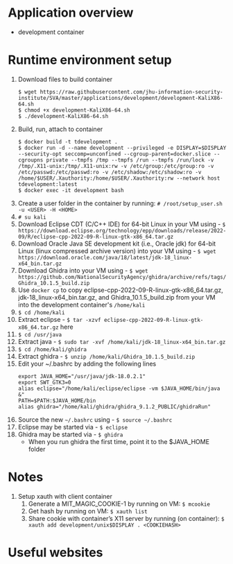 # Application overview
* development container

# Runtime environment setup
1. Download files to build container
    ```
    $ wget https://raw.githubusercontent.com/jhu-information-security-institute/SVA/master/applications/development/development-KaliX86-64.sh
    $ chmod +x development-KaliX86-64.sh
    $ ./development-KaliX86-64.sh
    ```
1. Build, run, attach to container
    ```
    $ docker build -t tdevelopment .
    $ docker run -d --name development --privileged -e DISPLAY=$DISPLAY --security-opt seccomp=unconfined --cgroup-parent=docker.slice --cgroupns private --tmpfs /tmp --tmpfs /run --tmpfs /run/lock -v /tmp/.X11-unix:/tmp/.X11-unix:rw -v /etc/group:/etc/group:ro -v /etc/passwd:/etc/passwd:ro -v /etc/shadow:/etc/shadow:ro -v /home/$USER/.Xauthority:/home/$USER/.Xauthority:rw --network host tdevelopment:latest
    $ docker exec -it development bash 
    ```
1. Create a user folder in the container by running: `# /root/setup_user.sh -u <USER> -H <HOME> `
1. `# su kali`
1. Download Eclipse CDT (C/C++ IDE) for 64-bit Linux in your VM using - `$ https://download.eclipse.org/technology/epp/downloads/release/2022-09/R/eclipse-cpp-2022-09-R-linux-gtk-x86_64.tar.gz`
1. Download Oracle Java SE development kit (i.e., Oracle jdk) for 64-bit Linux (linux compressed archive version) into your VM using - `$ wget https://download.oracle.com/java/18/latest/jdk-18_linux-x64_bin.tar.gz`
1. Download Ghidra into your VM using - `$ wget https://github.com/NationalSecurityAgency/ghidra/archive/refs/tags/Ghidra_10.1.5_build.zip`
1. Use `docker cp` to copy eclipse-cpp-2022-09-R-linux-gtk-x86_64.tar.gz, jdk-18_linux-x64_bin.tar.gz, and Ghidra_10.1.5_build.zip from your VM into the development container's `/home/kali`
1. `$ cd /home/kali`
1. Extract eclipse - `$ tar -xzvf eclipse-cpp-2022-09-R-linux-gtk-x86_64.tar.gz`
here
1. `$ cd /usr/java`
1. Extract java - `$ sudo tar -xvf /home/kali/jdk-18_linux-x64_bin.tar.gz`
1. `$ cd /home/kali/ghidra`
1. Extract ghidra - `$ unzip /home/kali/Ghidra_10.1.5_build.zip`
1. Edit your ~/.bashrc by adding the following lines
    ```
    export JAVA_HOME="/usr/java/jdk-18.0.2.1"
    export SWT_GTK3=0
    alias eclipse="/home/kali/eclipse/eclipse -vm $JAVA_HOME/bin/java &"
    PATH=$PATH:$JAVA_HOME/bin
    alias ghidra="/home/kali/ghidra/ghidra_9.1.2_PUBLIC/ghidraRun"
    ```
1. Source the new `~/.bashrc` using - `$ source ~/.bashrc`
1. Eclipse may be started via - `$ eclipse`
1. Ghidra may be started via - `$ ghidra`
    * When you run ghidra the first time, point it to the $JAVA_HOME folder
# Notes
1. Setup xauth with client container
    1. Generate a MIT_MAGIC_COOKIE-1 by running on VM: `$ mcookie`
    1. Get <COOKIEHASH> hash by running on VM: `$ xauth list`
    1. Share cookie with container’s X11 server by running (on container): `$ xauth add development/unix$DISPLAY . <COOKIEHASH>`
# Useful websites
